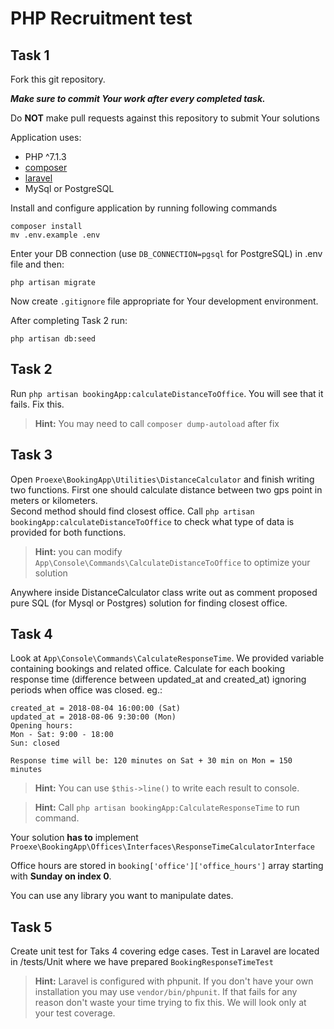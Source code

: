 # PHP Recruitment test


## Task 1

Fork this git repository.

**_Make sure to commit Your work after every completed task._**

Do **NOT** make pull requests against this repository to submit Your solutions

Application uses:
* PHP ^7.1.3
* [composer](http://getcomposer.org)
* [laravel](https://laravel.com/docs/5.6/installation#server-requirements)
* MySql or PostgreSQL

Install and configure application by running following commands

```
composer install
mv .env.example .env
```
Enter your DB connection (use `DB_CONNECTION=pgsql` for PostgreSQL) in .env file and then:
```
php artisan migrate
```

Now create `.gitignore` file appropriate for Your development environment.

After completing Task 2 run:

```
php artisan db:seed
```


## Task 2

Run `php artisan bookingApp:calculateDistanceToOffice`. You will see that it fails. Fix this.

> **Hint:** You may need to call `composer dump-autoload` after fix

## Task 3

Open `Proexe\BookingApp\Utilities\DistanceCalculator` and finish writing two functions. First one should calculate distance between two gps point in meters or kilometers.  
Second method should find closest office. Call `php artisan bookingApp:calculateDistanceToOffice` to check what type of data is provided for both functions.

> **Hint:** you can modify `App\Console\Commands\CalculateDistanceToOffice` to optimize your solution 

Anywhere inside DistanceCalculator class write out as comment proposed pure SQL (for Mysql or Postgres) solution for finding closest office.  

## Task 4

Look at `App\Console\Commands\CalculateResponseTime`. We provided variable containing bookings and related office. 
Calculate for each booking response time (difference between updated_at and created_at) ignoring periods when office was closed.
eg.: 

```` 
created_at = 2018-08-04 16:00:00 (Sat)
updated_at = 2018-08-06 9:30:00 (Mon)
Opening hours: 
Mon - Sat: 9:00 - 18:00
Sun: closed

Response time will be: 120 minutes on Sat + 30 min on Mon = 150 minutes
````

> **Hint:** You can use `$this->line()` to write each result to console.

> **Hint:** Call `php artisan bookingApp:CalculateResponseTime` to run command.

Your solution **has to** implement `Proexe\BookingApp\Offices\Interfaces\ResponseTimeCalculatorInterface`  

Office hours are stored in `booking['office']['office_hours']` array starting with **Sunday on index 0**.

You can use any library you want to manipulate dates. 

## Task 5

Create unit test for Taks 4 covering edge cases. Test in Laravel are located in /tests/Unit where we have prepared `BookingResponseTimeTest`

> **Hint:** Laravel is configured with phpunit. If you don't have your own installation you may use `vendor/bin/phpunit`. 
If that fails for any reason don't waste your time trying to fix this. We will look only at your test coverage.  


